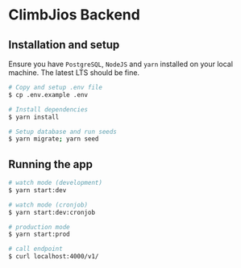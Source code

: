 # ClimbJios Backend

## Installation and setup
Ensure you have `PostgreSQL`, `NodeJS` and `yarn` installed on your local machine.
The latest LTS should be fine.

```bash
# Copy and setup .env file
$ cp .env.example .env

# Install dependencies
$ yarn install

# Setup database and run seeds
$ yarn migrate; yarn seed

```

## Running the app

```bash
# watch mode (development)
$ yarn start:dev

# watch mode (cronjob)
$ yarn start:dev:cronjob

# production mode
$ yarn start:prod

# call endpoint
$ curl localhost:4000/v1/
```

<!-- ## Test

```bash
# unit tests
$ npm run test

# e2e tests
$ npm run test:e2e

# test coverage
$ npm run test:cov
``` -->
